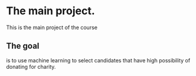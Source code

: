 # The main project.
This is the main project of the course
## The goal
is to use machine learning to select candidates that have high possibility of donating for charity.
